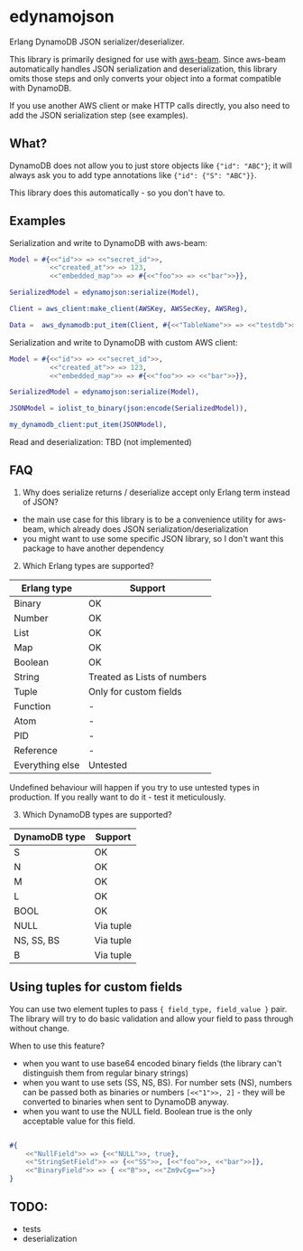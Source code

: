 # edynamojson

Erlang DynamoDB JSON serializer/deserializer.


This library is primarily designed for use with [aws-beam](https://github.com/aws-beam/aws-erlang/tree/master/src). Since aws-beam automatically handles JSON serialization and deserialization, this library omits those steps and only converts your object into a format compatible with DynamoDB.

If you use another AWS client or make HTTP calls directly, you also need to add the JSON serialization step (see examples).

## What?

DynamoDB does not allow you to just store objects like `{"id": "ABC"}`; it will always ask you to add type annotations like `{"id": {"S": "ABC"}}`.

This library does this automatically - so you don't have to.

## Examples 

Serialization and write to DynamoDB with aws-beam:

```erl
Model = #{<<"id">> => <<"secret_id">>,
          <<"created_at">> => 123,
          <<"embedded_map">> => #{<<"foo">> => <<"bar">>}},

SerializedModel = edynamojson:serialize(Model),

Client = aws_client:make_client(AWSKey, AWSSecKey, AWSReg),

Data =  aws_dynamodb:put_item(Client, #{<<"TableName">> => <<"testdb">>,<<"Item">> => SerializedModel}),

```

Serialization and write to DynamoDB with custom AWS client:

```erl
Model = #{<<"id">> => <<"secret_id">>,
          <<"created_at">> => 123,
          <<"embedded_map">> => #{<<"foo">> => <<"bar">>}},

SerializedModel = edynamojson:serialize(Model),

JSONModel = iolist_to_binary(json:encode(SerializedModel)),

my_dynamodb_client:put_item(JSONModel),

```

Read and deserialization: TBD (not implemented)

## FAQ

1. Why does serialize returns / deserialize accept only Erlang term instead of JSON?

- the main use case for this library is to be a convenience utility for aws-beam, which already does JSON serialization/deserialization
- you might want to use some specific JSON library, so I don't want this package to have another dependency

2. Which Erlang types are supported?

| Erlang type | Support |
| -------- | ------- |
| Binary | OK     |
| Number    | OK    |
| List   | OK    |
| Map    | OK    |
| Boolean    | OK    |
| String | Treated as Lists of numbers |
| Tuple | Only for custom fields |
| Function | - |
| Atom  | - |
| PID | - |
| Reference | - |
| Everything else | Untested |

Undefined behaviour will happen if you try to use untested types in production. If you really want to do it - test it meticulously.

3. Which DynamoDB types are supported?

| DynamoDB type | Support |
| -------- | ------- |
| S | OK     |
| N    | OK    |
| M    | OK    |
| L    | OK    |
| BOOL    | OK    |
| NULL  | Via tuple |
| NS, SS, BS    | Via tuple |
| B    | Via tuple |

## Using tuples for custom fields

You can use two element tuples to pass `{ field_type, field_value }` pair. The library will try to do basic validation and allow your field to pass through without change. 

When to use this feature?

- when you want to use base64 encoded binary fields (the library can't distinguish them from regular binary strings)
- when you want to use sets (SS, NS, BS). For number sets (NS), numbers can be passed both as binaries or numbers `[<<"1">>, 2]` - they will be converted to binaries when sent to DynamoDB anyway.
- when you want to use the NULL field. Boolean true is the only acceptable value for this field.

```erl 

#{
    <<"NullField">> => {<<"NULL">>, true},
    <<"StringSetField">> => {<<"SS">>, [<<"foo">>, <<"bar">>]},
    <<"BinaryField">> => { <<"B">>, <<"Zm9vCg==">>}
}

```

## TODO:

- tests
- deserialization
